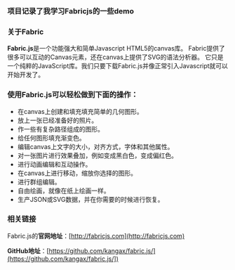 ### 项目记录了我学习Fabricjs的一些demo 

### 关于Fabric

**Fabric.js**是一个功能强大和简单Javascript HTML5的canvas库。
Fabric提供了很多可以互动的Canvas元素，还在canvas上提供了SVG的语法分析器。
它只是一个纯粹的JavaScript库。我们只要下载Fabric.js并像正常引入Javascript就可以开始开发了。

### 使用Fabric.js可以轻松做到下面的操作：

- 在canvas上创建和填充填充简单的几何图形。
- 放上一张已经准备好的照片。
- 作一些有复杂路径组成的图形。
- 给任何图形填充渐变色。
- 编辑canvas上文字的大小，对齐方式，字体和其他属性。
- 对一张图片进行效果叠加，例如变成黑白色，变成偏红色。
- 进行动画编辑和互动操作。
- 在canvas上进行移动，缩放你选择的图形。
- 进行群组编辑。
- 自由绘画，就像在纸上绘画一样。
- 生产JSON或SVG数据，并在你需要的时候进行恢复。

### 相关链接

Fabric.js的**官网地址**：[http://fabricjs.com](http://fabricjs.com)

**GitHub地址**：[https://github.com/kangax/fabric.js/](https://github.com/kangax/fabric.js/])

